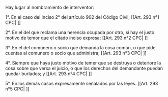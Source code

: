 Hay lugar al nombramiento de interventor:

1°. En el caso del inciso 2° del artículo 902 del Código Civil; [[Art. 293 n°1 CPC| ]]

2°. En el del que reclama una herencia ocupada por otro, si hay el justo motivo de temor que el citado inciso expresa; [[Art. 293 n°2 CPC| ]]

3°. En el del comunero o socio que demanda la cosa común, o que pide cuentas al comunero o socio que administra; [[Art. 293 n°3 CPC| ]]

4°. Siempre que haya justo motivo de temer que se destruya o deteriore la cosa sobre que versa el juicio, o que los derechos del demandante puedan quedar burlados; y [[Art. 293 n°4 CPC| ]]

5°. En los demás casos expresamente señalados por las leyes. [[Art. 293 n°5 CPC| ]]
